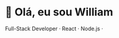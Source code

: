 <h1 align="left">👋 Olá, eu sou William</h1>
<p align="left">Full-Stack Developer · React · Node.js · </p>



